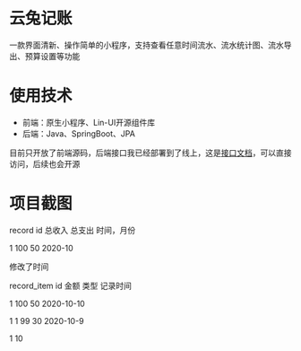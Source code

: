 # 云兔记账

一款界面清新、操作简单的小程序，支持查看任意时间流水、流水统计图、流水导出、预算设置等功能


# 使用技术

* 前端：原生小程序、Lin-UI开源组件库
* 后端：Java、SpringBoot、JPA

目前只开放了前端源码，后端接口我已经部署到了线上，这是[接口文档](https://docs.apipost.cn/view/e4455ed76245f853)，可以直接访问，后续也会开源


# 项目截图




record
id
总收入
总支出
时间，月份

1 100 50 2020-10

修改了时间

record_item
id
金额
类型
记录时间

1 100 50 2020-10-10


1 1 99 30 2020-10-9





1 10
